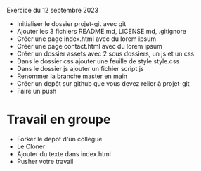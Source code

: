 Exercice du 12 septembre 2023

- Initialiser le dossier projet-git avec git
- Ajouter les 3 fichiers README.md, LICENSE.md, .gitignore
- Créer une page index.html avec du lorem ipsum
- Créer une page contact.html avec du lorem ipsum
- Créer un dossier assets avec 2 sous dossiers, un js et un css
- Dans le dossier css ajouter une feuille de style style.css
- Dans le dossier js ajouter un fichier script.js
- Renommer la branche master en main
- Créer un depôt sur github que vous devez relier à projet-git
- Faire un push

# Travail en groupe

- Forker le depot d'un collegue
- Le Cloner
- Ajouter du texte dans index.html
- Pusher votre travail